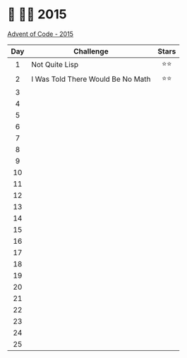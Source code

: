 # 🎄 👨‍💻 2015

[Advent of Code - 2015](https://adventofcode.com/2015)

| Day | Challenge                         | Stars  |
| :-: | --------------------------------- | :----: |
|  1  | Not Quite Lisp                    | ⭐️⭐️ |
|  2  | I Was Told There Would Be No Math | ⭐️⭐️ |
|  3  |                                   |        |
|  4  |                                   |        |
|  5  |                                   |        |
|  6  |                                   |        |
|  7  |                                   |        |
|  8  |                                   |        |
|  9  |                                   |        |
| 10  |                                   |        |
| 11  |                                   |        |
| 12  |                                   |        |
| 13  |                                   |        |
| 14  |                                   |        |
| 15  |                                   |        |
| 16  |                                   |        |
| 17  |                                   |        |
| 18  |                                   |        |
| 19  |                                   |        |
| 20  |                                   |        |
| 21  |                                   |        |
| 22  |                                   |        |
| 23  |                                   |        |
| 24  |                                   |        |
| 25  |                                   |        |
